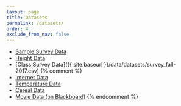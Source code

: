 ```yaml
---
layout: page
title: Datasets  
permalink: /datasets/
order: 4
exclude_from_nav: false 
---
```


* [Sample Survey Data](http://pastebin.com/raw/1csmBawE) 
* [Height Data](http://pastebin.com/raw/g7UdTFKG)
* [Class Survey Data]({{ site.baseurl }}/data/datasets/survey_fall-2017.csv)
{% comment %}
* [Internet Data](http://pastebin.com/raw/enxWu6R6)
* [Temperature Data](http://pastebin.com/raw/KZgkViBK)
* [Cereal Data](http://pastebin.com/raw/0G6DrHyC)
* [Movie Data (on Blackboard)](https://ct-ecsu.blackboard.com/webapps/login/) 
{% endcomment %}

